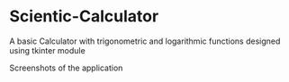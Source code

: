 # Scientic-Calculator
A basic Calculator with trigonometric and logarithmic functions designed using tkinter module


Screenshots of the application
